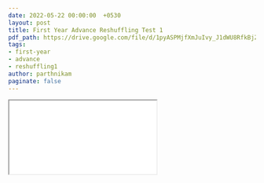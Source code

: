 ```yaml
---
date: 2022-05-22 00:00:00  +0530
layout: post
title: First Year Advance Reshuffling Test 1
pdf_path: https://drive.google.com/file/d/1pyASPMjfXmJuIvy_J1dWU8RfkBjZ_Ygo/preview?usp=sharing
tags: 
- first-year
- advance
- reshuffling1
author: parthnikam
paginate: false
---
```


<iframe class="embed-pdf" src="{{ page.pdf_path }}#toolbar=0" seamless="seamless" scrolling="no" style="overflow:hidden"></iframe>
